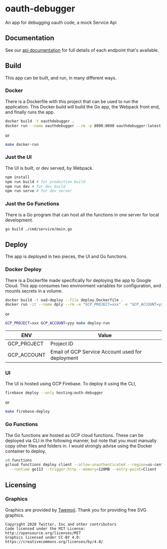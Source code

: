 # oauth-debugger

An app for debugging oauth code, a mock Service Api

## Documentation

See our [api documentation](https://oauth-debugger.truggeri.com/docs) for full details of each endpoint that's available.

## Build

This app can be built, and run, in many different ways.

### Docker

There is a Dockerfile with this project that can be used to run the application.
This Docker build will build the Go app, the Webpack front end, and finally runs the app.

```bash
docker build -t oauthdebugger .
docker run --name oauthdebugger --rm -p 8090:8090 oauthdebugger:latest
```

or

```bash
make docker-run
```

### Just the UI

The UI is built, or dev served, by Webpack.

```bash
npm install
npm run build # for production build
npm run dev # for dev build
npm run serve # for dev server
```

### Just the Go Functions

There is a Go program that can host all the functions in one server for local development.

```bash
go build ./cmd/service/main.go
```

## Deploy

The app is deployed in two pieces, the UI and Go functions.

### Docker Deploy

There is a Dockerfile made specifically for deploying the app to Google Cloud. This app consumes two environment variables for configuration, and mounts secrets in a volume.

```bash
docker build -t oad-deploy --file deploy.Dockerfile .
docker run -it --name dply --rm -e "GCP_PROJECT=xxx" -e "GCP_ACCOUNT=yyy" -v secrets:/secrets oad-deploy 
```

or

```bash
GCP_PROJECT=xxx GCP_ACCOUNT=yyy make deploy-run
```

| ENV | Value |
| ------------- | ------------- |
| GCP_PROJECT | Project ID |
| GCP_ACCOUNT | Email of GCP Service Account used for deployment |

### UI

The UI is hosted using GCP Firebase. To deploy it using the CLI,

```bash
firebase deploy --only hosting:outh-debugger
```

or

```bash
make firebase-deploy
```

### Go Functions

The Go functions are hosted as GCP cloud functions. These can be deployed via CLI in the following manner,
but note that you must manually copy other files and folders in. I would strongly advise using the Docker container
to deploy.

```bash
cd functions
gcloud functions deploy client --allow-unauthenticated --region=us-central1 \
  --runtime go113 --trigger-http --memory=128MB --entry-point=Client
```

## Licensing

### Graphics

Graphics are provided by [Twemoji](https://twemoji.twitter.com/). Thank you for providing free SVG graphics.

```text
Copyright 2020 Twitter, Inc and other contributors
Code licensed under the MIT License: http://opensource.org/licenses/MIT
Graphics licensed under CC-BY 4.0: https://creativecommons.org/licenses/by/4.0/
```
